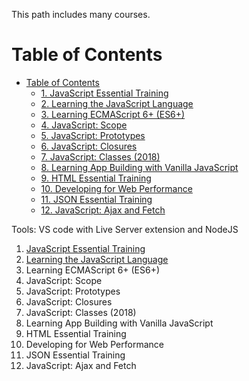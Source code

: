 This path includes many courses.

# Table of Contents
- [Table of Contents](#table-of-contents)
  - [1. JavaScript Essential Training ](#1)
  - [2. Learning the JavaScript Language](#2)
  - [3. Learning ECMAScript 6+ (ES6+)](#3)
  - [4. JavaScript: Scope ](#4)
  - [5. JavaScript: Prototypes ](#5)
  - [6. JavaScript: Closures ](#6)
  - [7. JavaScript: Classes (2018) ](#7)
  - [8. Learning App Building with Vanilla JavaScript ](#8)
  - [9. HTML Essential Training ](#9)
  - [10. Developing for Web Performance ](#10)
  - [11. JSON Essential Training ](#11)
  - [12. JavaScript: Ajax and Fetch ](#12)


Tools: VS code with Live Server extension and NodeJS

1. [JavaScript Essential Training ](https://github.com/ph0123/Become-a-JavaScript-Developer/tree/main/1_JavaScript_Essential_Training) <a name="1"></a>
2. [Learning the JavaScript Language](https://github.com/ph0123/Become-a-JavaScript-Developer/tree/main/2_Learning%20the%20JavaScript%20Language%20(2019)) <a name="2"></a>
3. Learning ECMAScript 6+ (ES6+) <a name="3"></a>
4. JavaScript: Scope <a name="4"></a>
5. JavaScript: Prototypes <a name="5"></a>
6. JavaScript: Closures <a name="6"></a>
7. JavaScript: Classes (2018) <a name="7"></a>
8. Learning App Building with Vanilla JavaScript <a name="8"></a>
9. HTML Essential Training <a name="9"></a>
10. Developing for Web Performance <a name="10"></a>
11. JSON Essential Training <a name="11"></a>
12. JavaScript: Ajax and Fetch <a name="12"></a>
